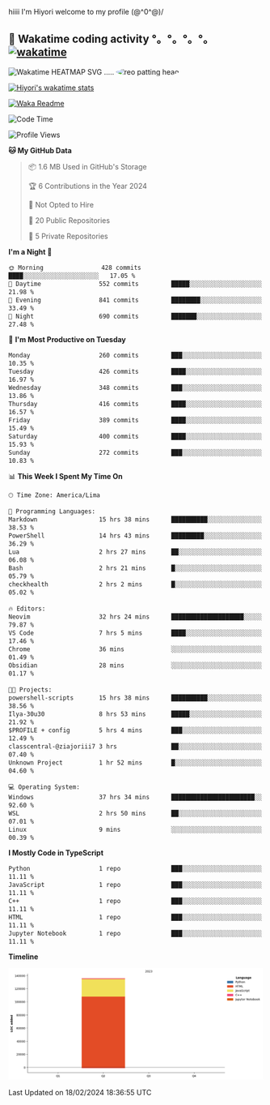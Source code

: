 hiiii I'm Hiyori welcome to my profile \(@^0^@)/

## 🦄 Wakatime coding activity °。°。°。°。[![wakatime](https://wakatime.com/badge/user/49dba2c5-26e1-43a7-9d07-e0f8613d1227.svg)](https://wakatime.com/@49dba2c5-26e1-43a7-9d07-e0f8613d1227) 
<img src="https://wakatime.com/share/@ziajoriii7/ef87015d-57e0-4afb-bb56-1a99a24ea312.svg" width="600" alt="Wakatime HEATMAP SVG"/> ..... <img src="https://i.postimg.cc/RFM2CQFY/reo-patting.webp" alt="reo patting head" width="200" style="border-radius: 50%;">

 [![Hiyori's wakatime stats](https://github-readme-stats.vercel.app/api/wakatime?username=ziajoriii7&theme=buefy&range=last_year&is_including_today=true&layout=compact&hide=markdown)](https://github.com/anuraghazra/github-readme-stats)
 

[![Waka Readme](https://github.com/hiyorijl/hiyorijl/actions/workflows/Waka%20Readme.yml/badge.svg)](https://github.com/hiyorijl/hiyorijl/actions/workflows/Waka%20Readme.yml)

<!--START_SECTION:waka-->
![Code Time](http://img.shields.io/badge/Code%20Time-676%20hrs%2012%20mins-blue)

![Profile Views](http://img.shields.io/badge/Profile%20Views-0-blue)

**🐱 My GitHub Data** 

> 📦 1.6 MB Used in GitHub's Storage 
 > 
> 🏆 6 Contributions in the Year 2024
 > 
> 🚫 Not Opted to Hire
 > 
> 📜 20 Public Repositories 
 > 
> 🔑 5 Private Repositories 
 > 
**I'm a Night 🦉** 

```text
🌞 Morning                428 commits         ████░░░░░░░░░░░░░░░░░░░░░   17.05 % 
🌆 Daytime                552 commits         █████░░░░░░░░░░░░░░░░░░░░   21.98 % 
🌃 Evening                841 commits         ████████░░░░░░░░░░░░░░░░░   33.49 % 
🌙 Night                  690 commits         ███████░░░░░░░░░░░░░░░░░░   27.48 % 
```
📅 **I'm Most Productive on Tuesday** 

```text
Monday                   260 commits         ███░░░░░░░░░░░░░░░░░░░░░░   10.35 % 
Tuesday                  426 commits         ████░░░░░░░░░░░░░░░░░░░░░   16.97 % 
Wednesday                348 commits         ███░░░░░░░░░░░░░░░░░░░░░░   13.86 % 
Thursday                 416 commits         ████░░░░░░░░░░░░░░░░░░░░░   16.57 % 
Friday                   389 commits         ████░░░░░░░░░░░░░░░░░░░░░   15.49 % 
Saturday                 400 commits         ████░░░░░░░░░░░░░░░░░░░░░   15.93 % 
Sunday                   272 commits         ███░░░░░░░░░░░░░░░░░░░░░░   10.83 % 
```


📊 **This Week I Spent My Time On** 

```text
🕑︎ Time Zone: America/Lima

💬 Programming Languages: 
Markdown                 15 hrs 38 mins      ██████████░░░░░░░░░░░░░░░   38.53 % 
PowerShell               14 hrs 43 mins      █████████░░░░░░░░░░░░░░░░   36.29 % 
Lua                      2 hrs 27 mins       ██░░░░░░░░░░░░░░░░░░░░░░░   06.08 % 
Bash                     2 hrs 21 mins       █░░░░░░░░░░░░░░░░░░░░░░░░   05.79 % 
checkhealth              2 hrs 2 mins        █░░░░░░░░░░░░░░░░░░░░░░░░   05.02 % 

🔥 Editors: 
Neovim                   32 hrs 24 mins      ████████████████████░░░░░   79.87 % 
VS Code                  7 hrs 5 mins        ████░░░░░░░░░░░░░░░░░░░░░   17.46 % 
Chrome                   36 mins             ░░░░░░░░░░░░░░░░░░░░░░░░░   01.49 % 
Obsidian                 28 mins             ░░░░░░░░░░░░░░░░░░░░░░░░░   01.17 % 

🐱‍💻 Projects: 
powershell-scripts       15 hrs 38 mins      ██████████░░░░░░░░░░░░░░░   38.56 % 
Ilya-30u30               8 hrs 53 mins       █████░░░░░░░░░░░░░░░░░░░░   21.92 % 
$PROFILE + config        5 hrs 4 mins        ███░░░░░░░░░░░░░░░░░░░░░░   12.49 % 
classcentral-@ziajoriii7 3 hrs               ██░░░░░░░░░░░░░░░░░░░░░░░   07.40 % 
Unknown Project          1 hr 52 mins        █░░░░░░░░░░░░░░░░░░░░░░░░   04.60 % 

💻 Operating System: 
Windows                  37 hrs 34 mins      ███████████████████████░░   92.60 % 
WSL                      2 hrs 50 mins       ██░░░░░░░░░░░░░░░░░░░░░░░   07.01 % 
Linux                    9 mins              ░░░░░░░░░░░░░░░░░░░░░░░░░   00.39 % 
```

**I Mostly Code in TypeScript** 

```text
Python                   1 repo              ███░░░░░░░░░░░░░░░░░░░░░░   11.11 % 
JavaScript               1 repo              ███░░░░░░░░░░░░░░░░░░░░░░   11.11 % 
C++                      1 repo              ███░░░░░░░░░░░░░░░░░░░░░░   11.11 % 
HTML                     1 repo              ███░░░░░░░░░░░░░░░░░░░░░░   11.11 % 
Jupyter Notebook         1 repo              ███░░░░░░░░░░░░░░░░░░░░░░   11.11 % 
```



**Timeline**

![Lines of Code chart](https://raw.githubusercontent.com/hiyorijl/hiyorijl/main/assets/bar_graph.png)


 Last Updated on 18/02/2024 18:36:55 UTC
<!--END_SECTION:waka-->
